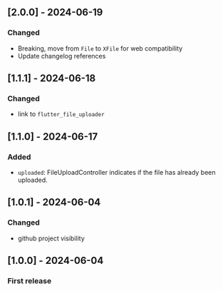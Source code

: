## [2.0.0] - 2024-06-19

### Changed

- Breaking, move from `File` to `XFile` for web compatibility
- Update changelog references

## [1.1.1] - 2024-06-18

### Changed

- link to `flutter_file_uploader`

## [1.1.0] - 2024-06-17

### Added

- `uploaded`: FileUploadController indicates if the file has already been uploaded.

## [1.0.1] - 2024-06-04

### Changed

- github project visibility

## [1.0.0] - 2024-06-04

### First release
